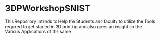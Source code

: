 3DPWorkshopSNIST
================

This Repository Intends to Help the Students and faculty to utilize the Tools required to get started in 3D printing and also gives an insight on the Various Applications of the same
